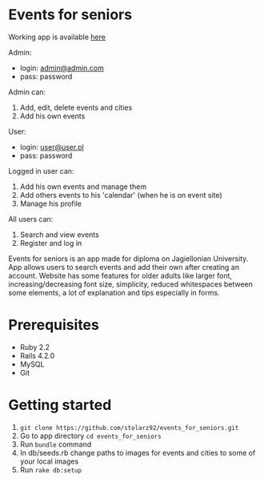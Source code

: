 # Events for seniors

Working app is available [here](http://leszczyna.wzks.uj.edu.pl/12_stolarski/events_for_seniors/)

Admin:
* login: admin@admin.com
* pass: password

Admin can:
1. Add, edit, delete events and cities
2. Add his own events

User:
* login: user@user.pl
* pass: password

Logged in user can:
1. Add his own events and manage them
2. Add others events to his 'calendar' (when he is on event site)
3. Manage his profile

All users can:
1. Search and view events
2. Register and log in

Events for seniors is an app made for diploma on Jagiellonian University.
App allows users to search events and add their own after creating an account.
Website has some features for older adults like larger font, increasing/decreasing font size,
simplicity, reduced whitespaces between some elements, a lot of explanation and tips
especially in forms.

# Prerequisites

* Ruby 2.2
* Rails 4.2.0
* MySQL
* Git

# Getting started

  1. `git clone https://github.com/stolarz92/events_for_seniors.git`
  2. Go to app directory `cd events_for_seniors`
  3. Run `bundle` command
  4. In db/seeds.rb change paths to images for events and cities to some of your local images
  5. Run `rake db:setup`


